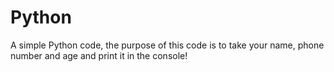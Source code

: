 # Python
 A simple Python code, the purpose of this code is to take your name, phone number and age and print it in the console!
